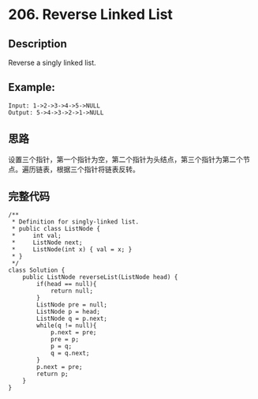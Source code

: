 # 206. Reverse Linked List
## Description
Reverse a singly linked list.
## Example:
	Input: 1->2->3->4->5->NULL
	Output: 5->4->3->2->1->NULL
## 思路
设置三个指针，第一个指针为空，第二个指针为头结点，第三个指针为第二个节点。遍历链表，根据三个指针将链表反转。
## 完整代码
	/**
	 * Definition for singly-linked list.
	 * public class ListNode {
	 *     int val;
	 *     ListNode next;
	 *     ListNode(int x) { val = x; }
	 * }
	 */
	class Solution {
	    public ListNode reverseList(ListNode head) {
	        if(head == null){
	            return null;
	        }
	        ListNode pre = null;
	        ListNode p = head;
	        ListNode q = p.next;
	        while(q != null){
	            p.next = pre;
	            pre = p;
	            p = q;
	            q = q.next;
	        }
	        p.next = pre;
	        return p;
	    }
	}	
